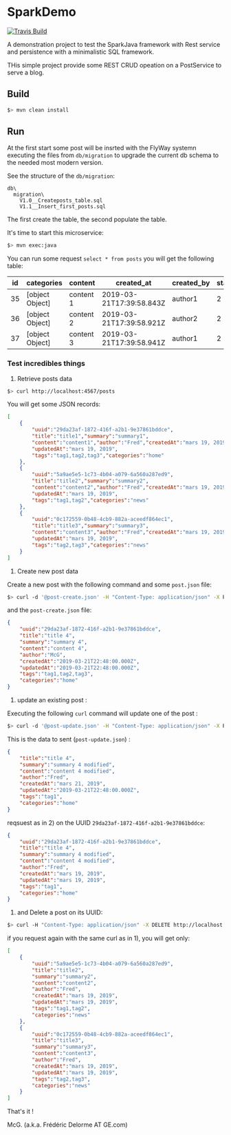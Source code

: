 # SparkDemo

[![Travis Build](https://api.travis-ci.org/mcgivrer/sparkdemo.svg?branch=develop)](https://travis-ci.org/mcgivrer/sparkdemo/builds/509682697# "go and see build")

A demonstration project to test the SparkJava framework with Rest service and persistence with a minimalistic SQL framework.

THis simple project provide some REST CRUD opeation on a PostService to serve a blog.

## Build

```bash
$> mvn clean install
```

## Run

At the first start some post will be insrted with the FlyWay systemn executing the files from `db/migration` to upgrade the current db schema to the needed most modern version.

See the structure of the `db/migration`:

```
db\
  migration\
    V1.0__Createposts_table.sql
    V1.1__Insert_first_posts.sql
```

The first create the table, the second populate the table.

It's time to start this microservice:

```bash
$> mvn exec:java
```

You can run some request `select * from posts` you will get the following table:

id | categories      | content   | created_at               | created_by | status | summary   | tags            | title
-- | --------------- | --------- | ------------------------ | ---------- | ------ | --------- | --------------- | -------
35 | [object Object] | content 1 | 2019-03-21T17:39:58.843Z | author1    | 2      | Summary 1 | [object Object] | title 1
36 | [object Object] | content 2 | 2019-03-21T17:39:58.921Z | author2    | 2      | Summary 2 | [object Object] | title 2
37 | [object Object] | content 3 | 2019-03-21T17:39:58.941Z | author1    | 2      | Summary 3 | [object Object] | title 3

### Test incredibles things

1. Retrieve posts data

```bash
$> curl http://localhost:4567/posts
```

You will get some JSON records:

```json
[
    {
        "uuid":"29da23af-1872-416f-a2b1-9e37861bddce",
        "title":"title1","summary":"summary1",
        "content":"content1","author":"Fred","createdAt":"mars 19, 2019",
        "updatedAt":"mars 19, 2019",
        "tags":"tag1,tag2,tag3","categories":"home"
    },
    {
        "uuid":"5a9ae5e5-1c73-4b04-a079-6a560a287ed9",
        "title":"title2","summary":"summary2",
        "content":"content2","author":"Fred","createdAt":"mars 19, 2019",
        "updatedAt":"mars 19, 2019",
        "tags":"tag1,tag2","categories":"news"
    },
    {
        "uuid":"0c172559-0b48-4cb9-882a-aceedf864ec1",
        "title":"title3","summary":"summary3",
        "content":"content3","author":"Fred","createdAt":"mars 19, 2019",
        "updatedAt":"mars 19, 2019",
        "tags":"tag2,tag3","categories":"news"
    }
]
```

1. Create new post data

Create a new post with the following command and some `post.json` file:

```bash
$> curl -d '@post-create.json' -H "Content-Type: application/json" -X POST http://localhost:4567/posts
```

and the `post-create.json` file:

```json
{
    "uuid":"29da23af-1872-416f-a2b1-9e37861bddce",
    "title":"title 4",
    "summary":"summary 4",
    "content":"content 4",
    "author":"McG",
    "createdAt":"2019-03-21T22:48:00.000Z",
    "updatedAt":"2019-03-21T22:48:00.000Z",
    "tags":"tag1,tag2,tag3",
    "categories":"home"
}
```

1. update an existing post :

Executing the following `curl` command will update one of the post :

```bash
$> curl -d '@post-update.json' -H "Content-Type: application/json" -X PUT http://localhost:4567/posts/29da23af-1872-416f-a2b1-9e37861bddce
```

This is the data to sent (`post-update.json`) :

```json
{
    "title":"title 4",
    "summary":"summary 4 modified",
    "content":"content 4 modified",
    "author":"Fred",
    "createdAt":"mars 21, 2019",
    "updatedAt":"2019-03-21T22:48:00.000Z",
    "tags":"tag1",
    "categories":"home"
}
```

reqsuest as in 2) on the UUID `29da23af-1872-416f-a2b1-9e37861bddce`:

```json
{
    "uuid":"29da23af-1872-416f-a2b1-9e37861bddce",
    "title":"title 4",
    "summary":"summary 4 modified",
    "content":"content 4 modified",
    "author":"Fred",
    "createdAt":"mars 19, 2019",
    "updatedAt":"mars 19, 2019",
    "tags":"tag1",
    "categories":"home"
}
```

1. and Delete a post on its UUID:

```bash
$> curl -H "Content-Type: application/json" -X DELETE http://localhost:4567/posts/29da23af-1872-416f-a2b1-9e37861bddce
```

if you request again with the same curl as in 1), you will get only:

```json
[
    {
        "uuid":"5a9ae5e5-1c73-4b04-a079-6a560a287ed9",
        "title":"title2",
        "summary":"summary2",
        "content":"content2",
        "author":"Fred",
        "createdAt":"mars 19, 2019",
        "updatedAt":"mars 19, 2019",
        "tags":"tag1,tag2",
        "categories":"news"
    },
    {
        "uuid":"0c172559-0b48-4cb9-882a-aceedf864ec1",
        "title":"title3",
        "summary":"summary3",
        "content":"content3",
        "author":"Fred",
        "createdAt":"mars 19, 2019",
        "updatedAt":"mars 19, 2019",
        "tags":"tag2,tag3",
        "categories":"news"
    }
]
```

That's it !

McG. (a.k.a. Frédéric Delorme AT GE.com)
